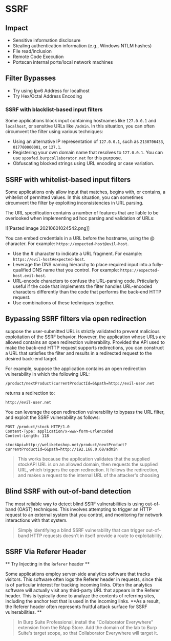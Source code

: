 # SSRF
## Impact
- Sensitive information disclosure
- Stealing authentication information (e.g., Windows NTLM hashes)
- File read/inclusion
- Remote Code Execution
- Portscan internal ports/local network machines

## Filter Bypasses
- Try using Ipv6 Address for localhost
- Try Hex/Octal Address Encoding 


### SSRF with blacklist-based input filters
Some applications block input containing hostnames like `127.0.0.1` and `localhost`, or sensitive URLs like `/admin`. In this situation, you can often circumvent the filter using various techniques:

-   Using an alternative IP representation of `127.0.0.1`, such as `2130706433`, `017700000001`, or `127.1`.
-   Registering your own domain name that resolves to `127.0.0.1`. You can use `spoofed.burpcollaborator.net` for this purpose.
-   Obfuscating blocked strings using URL encoding or case variation.


## SSRF with whitelist-based input filters
Some applications only allow input that matches, begins with, or contains, a whitelist of permitted values. In this situation, you can sometimes circumvent the filter by exploiting inconsistencies in URL parsing.

The URL specification contains a number of features that are liable to be overlooked when implementing ad hoc parsing and validation of URLs:

![[Pasted image 20210601024542.png]]

You can embed credentials in a URL before the hostname, using the @ character. For example: `https://expected-host@evil-host`.
- Use the # character to indicate a URL fragment. For example: `https://evil-host#expected-host`.
- Leverage the DNS naming hierarchy to place required input into a fully-qualified DNS name that you control. For example: `https://expected-host.evil-host`.
- URL-encode characters to confuse the URL-parsing code. Prticularly useful if the code that implements the filter handles URL-encoded characters differently than the code that performs the back-end HTTP request.
- Use combinations of these techniques together.

## Bypassing SSRF filters via open redirection
suppose the user-submitted URL is strictly validated to prevent malicious exploitation of the SSRF behavior. However, the application whose URLs are allowed contains an open redirection vulnerability. Provided the API used to make the back-end HTTP request supports redirections, you can construct a URL that satisfies the filter and results in a redirected request to the desired back-end target.

For example, suppose the application contains an open redirection vulnerability in which the following URL:

`/product/nextProduct?currentProductId=6&path=http://evil-user.net`

returns a redirection to:

`http://evil-user.net`

You can leverage the open redirection vulnerability to bypass the URL filter, and exploit the SSRF vulnerability as follows:

```
POST /product/stock HTTP/1.0
Content-Type: application/x-www-form-urlencoded
Content-Length: 118

stockApi=http://weliketoshop.net/product/nextProduct?currentProductId=6&path=http://192.168.0.68/admin
```

> This  works because the application validates that the supplied stockAPI URL is on an allowed domain, then requests the supplied URL, which triggers the open redirection. It follows the redirection, and makes a request to the internal URL of the attacker's choosing

## Blind SSRF with out-of-band detection
The most reliable way to detect blind SSRF vulnerabilities is using out-of-band (OAST) techniques. This involves attempting to trigger an HTTP request to an external system that you control, and monitoring for network interactions with that system.

> Simply identifying a blind SSRF vulnerability that can trigger out-of-band HTTP requests doesn't in itself provide a route to exploitability.


## SSRF Via Referer Header
** Try Injecting in the `Referer` header **

Some applications employ server-side analytics software that tracks visitors. This software often logs the Referer header in requests, since this is of particular interest for tracking incoming links. Often the analytics software will actually visit any third-party URL that appears in the Referer header. This is typically done to analyze the contents of referring sites, including the anchor text that is used in the incoming links. **As a result, the Referer header often represents fruitful attack surface for SSRF vulnerabilities. **

> In Burp Suite Professional, install the "Collaborator Everywhere" extension from the BApp Store. Add the domain of the lab to Burp Suite's target scope, so that Collaborator Everywhere will target it.

